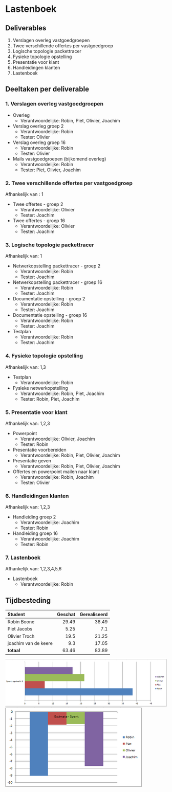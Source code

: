 # Lastenboek 

## Deliverables

1. Verslagen overleg vastgoedgroepen
2. Twee verschillende offertes per vastgoedgroep
3. Logische topologie packettracer
4. Fysieke topologie opstelling
5. Presentatie voor klant
6. Handleidingen klanten
7. Lastenboek

## Deeltaken per deliverable

### 1. Verslagen overleg vastgoedgroepen
* Overleg
    - Verantwoordelijke: Robin, Piet, Olivier, Joachim
* Verslag overleg groep 2
    - Verantwoordelijke: Robin
    - Tester: Olivier
* Verslag overleg groep 16
    - Verantwoordelijke: Robin
    - Tester: Olivier
 * Mails vastgoedgroepen (bijkomend overleg)
    - Verantwoordelijke: Robin 
    - Tester: Piet, Olivier, Joachim

### 2. Twee verschillende offertes per vastgoedgroep  
Afhankelijk van :   1  
* Twee offertes - groep 2
    - Verantwoordelijke: Olivier
    - Tester: Joachim
* Twee offertes - groep 16
    - Verantwoordelijke: Olivier
    - Tester: Joachim  

### 3. Logische topologie packettracer  
Afhankelijk van:    1  
* Netwerkopstelling packettracer - groep 2
    - Verantwoordelijke: Robin
    - Tester: Joachim
* Netwerkopstelling packettracer - groep 16
    - Verantwoordelijke: Robin
    - Tester: Joachim
* Documentatie opstelling - groep 2
    - Verantwoordelijke: Robin
    - Tester: Joachim
* Documentatie opstelling - groep 16
    - Verantwoordelijke: Robin
    - Tester: Joachim
* Testplan
    - Verantwoordelijke: Robin
    - Tester: Joachim

### 4. Fysieke topologie opstelling
Afhankelijk van:    1,3  
* Testplan
    - Verantwoordelijke: Robin
* Fysieke netwerkopstelling
    - Verantwoordelijke: Robin, Piet, Joachim
    - Tester: Robin, Piet, Joachim

### 5. Presentatie voor klant
Afhankelijk van:    1,2,3  
* Powerpoint
    - Verantwoordelijke: Olivier, Joachim
    - Tester: Robin
* Presentatie voorbereiden
    - Verantwoordelijke: Robin, Piet, Olivier, Joachim
* Presentatie geven
    - Verantwoordelijke: Robin, Piet, Olivier, Joachim
* Offertes en powerpoint mailen naar klant
    - Verantwoordelijke: Robin, Joachim
    - Tester: Olivier

### 6. Handleidingen klanten
Afhankelijk van:    1,2,3  
* Handleiding groep 2
    - Verantwoordelijke: Joachim
    - Tester: Robin
* Handleiding groep 16
    - Verantwoordelijke: Joachim
    - Tester: Robin

### 7. Lastenboek
Afhankelijk van: 1,2,3,4,5,6  
* Lastenboek
    - Verantwoordelijke: Robin



## Tijdbesteding

| Student    | Geschat | Gerealiseerd |
| :---       | ---:    | ---:         |
| Robin Boone   |    29.49    |      38.49         |
| Piet Jacobs   |    5.25     |      7.1        |
| Olivier Troch   |  19.5       |       21.25       |
| joachim van de keere   |    9.3     |     17.05         |
| **totaal** |     63.46    |    83.89          |

![alt text](img/Spent.png "Spent - opdracht 3")  
![alt text](img/Estimate-Spent.png "Spent - opdracht 3")


